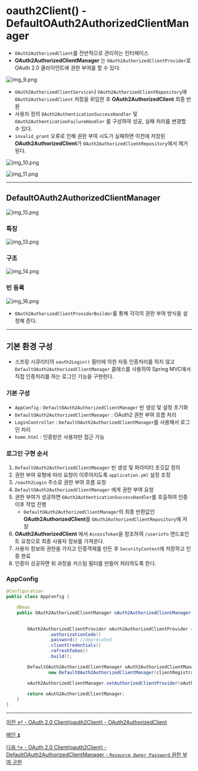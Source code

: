 # oauth2Client() - DefaultOAuth2AuthorizedClientManager

- `OAuth2AuthorizedClient`를 전반적으로 관리하는 인터페이스
- **OAuth2AuthorizedClientManager** 는 `OAuth2AuthorizedClientProvider`로 OAuth 2.0 클라이언트에 권한 부여를 할 수 있다.

![img_9.png](image/img_9.png)

- `OAuth2AuthorizedClientService`나 `OAuth2AuthorizedClientRepository`애 `OAuth2AuthorizedClient` 저장을 위임한 후 **OAuth2AuthorizedClient** 최종 반환
- 사용자 정의 `OAuth2AuthenticationSuccessHandler` 및 `OAuth2AuthenticationFailureHandler` 를 구성하여 성공, 실패 처리를 변경할 수 있다.
- `invalid_grant` 오류로 인해 권한 부여 시도가 실패하면 이전에 저장된 **OAuth2AuthorizedClient**가 `OAuth2AuthorizedClientRepository`에서 제거된다.

![img_10.png](image/img_10.png)

![img_11.png](image/img_11.png)

---

## DefaultOAuth2AuthorizedClientManager

![img_15.png](image/img_15.png)

### 특징

![img_13.png](image/img_13.png)

### 구조

![img_14.png](image/img_14.png)

### 빈 등록

![img_16.png](image/img_16.png)

- `OAuth2AuthorizedClientProviderBuilder`를 통해 각각의 권한 부여 방식을 설정해 준다.

---

## 기본 환경 구성

- 스프링 시큐리티의 `oauth2Login()` 필터에 의한 자동 인증처리를 하지 않고 `DefaultOAuth2AuthorizedClientManager` 클래스를 사용하여 Spring MVC에서 직접 
    인증처리를 하는 로그인 기능을 구현한다.

### 기본 구성

- `AppConfig` : `DefaultOAuth2AuthorizedClientManager` 빈 생성 및 설정 초기화
- `DefaultOAuth2AuthorizedClientManager` : OAuth2 권한 부여 흐름 처리
- `LoginController` : `DefaultOAuth2AuthorizedClientManager`를 사용해서 로그인 처리
- `home.html` : 인증받은 사용자만 접근 가능

### 로그인 구현 순서

1. `DefaultOAuth2AuthorizedClientManager` 빈 생성 및 파라미터 초깃값 정의
2. 권한 부여 유형에 따라 요청이 이루어지도록 `application.yml` 설정 조정
3. `/oauth2Login` 주소로 권한 부여 흐름 요청
4. `DefaultOAuth2AuthorizedClientManager` 에게 권한 부여 요청
5. 권한 부여가 성공하면 `OAuth2AuthenticationSuccessHandler`를 호출하여 인증 이후 작업 진행
   - `DefaultOAuth2AuthorizedClientManager`의 최종 반환값인 **OAuth2AuthorizedClient**를 `OAuth2AuthorizedClientRepository`에 저장
6. **OAuth2AuthorizedClient** 에서 `AccessToken`을 참조하여 `/userinfo` 엔드포인트 요청으로 최종 사용자 정보를 가져온다.
7. 사용자 정보와 권한을 가지고 인증객체를 만든 후 `SecurityContext`에 저장하고 인증 완료
8. 인증이 성공하면 위 과정을 커스텀 필터를 만들어 처리하도록 한다.

### AppConfig

```java
@Configuration
public class AppConfig {

    @Bean
    public OAuth2AuthorizedClientManager oAuth2AuthorizedClientManager(ClientRegistrationRepository clientRegistrationRepository,
                                                                       OAuth2AuthorizedClientRepository oAuth2AuthorizedClientRepository) {

        OAuth2AuthorizedClientProvider oAuth2AuthorizedClientProvider = OAuth2AuthorizedClientProviderBuilder.builder()
                .authorizationCode()
                .password() //deprecated
                .clientCredentials()
                .refreshToken()
                .build();

        DefaultOAuth2AuthorizedClientManager oAuth2AuthorizedClientManager =
                new DefaultOAuth2AuthorizedClientManager(clientRegistrationRepository, oAuth2AuthorizedClientRepository);

        oAuth2AuthorizedClientManager.setAuthorizedClientProvider(oAuth2AuthorizedClientProvider);

        return oAuth2AuthorizedClientManager;
    }
}
```
---

[이전 ↩️ - OAuth 2.0 Client(oauth2Client) - OAuth2AuthorizedClient](https://github.com/genesis12345678/TIL/blob/main/Spring/security/oauth/OAuth2Client/OAuth2AuthorizedClient.md)

[메인 ⏫](https://github.com/genesis12345678/TIL/blob/main/Spring/security/oauth/main.md)

[다음 ↪️ - OAuth 2.0 Client(oauth2Client) - DefaultOAuth2AuthorizedClientManager - `Resource Owner Password` 권한 부여 구현](https://github.com/genesis12345678/TIL/blob/main/Spring/security/oauth/OAuth2Client/Resource%20Owner%20Password.md)


